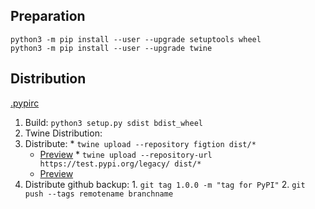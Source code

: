 
## Preparation

    python3 -m pip install --user --upgrade setuptools wheel
    python3 -m pip install --user --upgrade twine

## Distribution

[.pypirc](https://pypi.org/manage/account/token/)

  1. Build: `python3 setup.py sdist bdist_wheel`
  2. Twine Distribution:
  2. Distribute:
    * `twine upload --repository figtion dist/*`
      * [Preview](https://pypi.org/project/figtion/)
    * `twine upload --repository-url https://test.pypi.org/legacy/ dist/*`
      * [Preview](https://test.pypi.org/project/figtion/)
  3. Distribute github backup:
    1. `git tag 1.0.0 -m "tag for PyPI"`
    2. `git push --tags remotename branchname`
